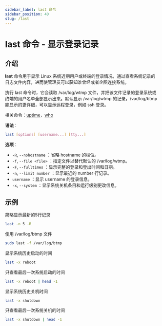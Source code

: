 ```yaml
---
sidebar_label: last 命令
sidebar_position: 40
slug: /last
---
```


# last 命令 - 显示登录记录



## 介绍

**last** 命令用于显示 Linux 系统近期用户或终端的登录情况，通过查看系统记录的日志文件内容，进而使管理员可以获知谁曾经或者企图连接系统。

执行 last 命令时，它会读取 /var/log/wtmp 文件，并把该文件记录的登录系统或终端的用户名单全部显示出来。默认显示 /var/log/wtmp 的记录，/var/log/btmp 能显示的更详细，可以显示远程登录，例如 ssh 登录。

相关命令：[uptime](/linux-command/uptime)，[who](/linux-command/who)

**语法**：

```bash
last [options] [username...] [tty...]
```

**选项**：

- `-R`, `--nohostname` ：省略 hostname 的栏位。
- `-f`, `--file <file>` ：指定文件以替代默认的 /var/log/wtmp。
- `-F`, `--fulltimes` ：显示完整的登录和登出时间和日期。
- `-n`, `--limit number` ：显示最近的 number 行记录。
- `username` ：显示 username 的登录信息。
- `-x`, `--system` ：显示系统关机条目和运行级别更改信息。



## 示例

简略显示最新的5行记录

```bash
last -n 5 -R
```

使用 /var/log/btmp 文件

```bash
sudo last -f /var/log/btmp
```

显示系统历史启动的时间

```bash
last -x reboot
```

只查看最后一次系统启动的时间

```bash
last -x reboot | head -1
```

显示系统历史关机时间

```bash
last -x shutdown
```

只查看最后一次系统关机的时间

```bash
last -x shutdown | head -1
```

